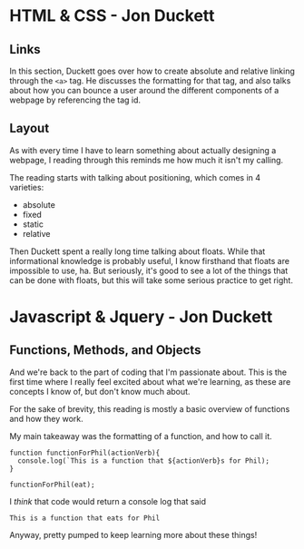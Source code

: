 
# HTML & CSS - Jon Duckett

## Links

In this section, Duckett goes over how to create absolute and relative linking through the ```<a>``` tag. He discusses the formatting for that tag, and also talks about how you can bounce a user around the different components of a webpage by referencing the tag id.

## Layout

As with every time I have to learn something about actually designing a webpage, I reading through this reminds me how much it isn't my calling.

The reading starts with talking about positioning, which comes in 4 varieties:
* absolute
* fixed
* static
* relative

Then Duckett spent a really long time talking about floats. While that informational knowledge is probably useful, I know firsthand that floats are impossible to use, ha. But seriously, it's good to see a lot of the things that can be done with floats, but this will take some serious practice to get right. 

# Javascript & Jquery - Jon Duckett

## Functions, Methods, and Objects

And we're back to the part of coding that I'm passionate about. This is the first time where I really feel excited about what we're learning, as these are concepts I know of, but don't know much about. 

For the sake of brevity, this reading is mostly a basic overview of functions and how they work. 

My main takeaway was the formatting of a function, and how to call it.

```
function functionForPhil(actionVerb){
  console.log(`This is a function that ${actionVerb}s for Phil);
}

functionForPhil(eat);
```

I *think* that code would return a console log that said

```
This is a function that eats for Phil
```

Anyway, pretty pumped to keep learning more about these things!
